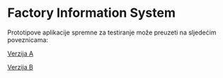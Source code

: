 # Factory Information System

Prototipove aplikacije spremne za testiranje može preuzeti na sljedećim poveznicama:

[Verzija A](https://drive.google.com/file/d/1kAPdwlPFFqr3bmLcr5SU5fyNNXSQJUoJ/view?usp=sharing)

[Verzija B](https://drive.google.com/file/d/1oF_Ibd33bRTkYM-u-qtIBc8-x1eyh0CH/view?usp=sharing)

